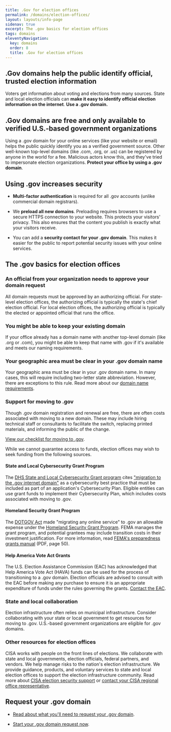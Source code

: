 ```yaml
---
title: .Gov for election offices
permalink: /domains/election-offices/
layout: layouts/info-page
sidenav: true
excerpt: The .gov basics for election offices
tags: domains
eleventyNavigation:
  key: domains
  order: 8
  title: .Gov for election offices
---
```

## .Gov domains help the public identify official, trusted election information

Voters get information about voting and elections from many sources. State and local election officials can **make it easy to identify official election information on the internet**. **Use a .gov domain.**

## .Gov domains are free and only available to verified U.S.-based government organizations

Using a .gov domain for your online services (like your website or email) helps the public quickly identify you as a verified government source. Other well-known top-level domains (like .com, .org, or .us) can be registered by anyone in the world for a fee. Malicious actors know this, and they've tried to impersonate election organizations. **Protect your office by using a .gov domain**.

## Using .gov increases security

- **Multi-factor authentication** is required for all .gov accounts (unlike commercial domain registrars).

- We **preload all new domains**. Preloading requires browsers to use a secure HTTPS connection to your website. This protects your visitors' privacy. This also ensures that the content you publish is exactly what your visitors receive.

- You can add a **security contact for your .gov domain**. This makes it easier for the public to report potential security issues with your online services.

## The .gov basics for election offices

### An official from your organization needs to approve your domain request

All domain requests must be approved by an authorizing official. For state-level election offices, the authorizing official is typically the state's chief election official. For local election offices, the authorizing official is typically the elected or appointed official that runs the office.

### You might be able to keep your existing domain

If your office already has a domain name with another top-level domain (like .org or .com), you might be able to keep that name with .gov if it's available and meets our naming requirements.

### Your geographic area must be clear in your .gov domain name

Your geographic area must be clear in your .gov domain name. In many cases, this will require including two-letter state abbreviation.  However, there are exceptions to this rule. Read more about our [domain name requirements](#).

### Support for moving to .gov

Though .gov domain registration and renewal are free, there are often costs associated with moving to a new domain. These may include hiring technical staff or consultants to facilitate the switch, replacing printed materials, and informing the public of the change.

[View our checklist for moving to .gov](#).

While we cannot guarantee access to funds, election offices may wish to seek funding from the following sources.

#### State and Local Cybersecurity Grant Program 

The [DHS State and Local Cybersecurity Grant program](https://www.cisa.gov/state-and-local-cybersecurity-grant-program) cites ["migration to the .gov internet domain"](https://www.cisa.gov/state-and-local-cybersecurity-grant-program-frequently-asked-questions) as a cybersecurity best practice that must be included as part of an application's Cybersecurity Plan. Eligible entities can use grant funds to implement their Cybersecurity Plan, which includes costs associated with moving to .gov.

#### Homeland Security Grant Program

The [DOTGOV Act](https://www.congress.gov/bill/116th-congress/house-bill/133/text/enr) made "migrating any online service" to .gov an allowable expense under the [Homeland Security Grant Program](https://www.fema.gov/grants/preparedness/homeland-security).  FEMA manages the grant program, and potential grantees may include transition costs in their investment justification. For more information, read [FEMA's preparedness grants manual](https://www.fema.gov/sites/default/files/documents/FEMA_2021-Preparedness-Grants-Manual_02-19-2021.pdf#page=50) (PDF, page 50).

#### Help America Vote Act Grants
The U.S. Election Assistance Commission (EAC) has acknowledged that Help America Vote Act (HAVA) funds can be used for the process of transitioning to a .gov domain. Election officials are advised to consult with the EAC before making any purchase to ensure it is an appropriate expenditure of funds under the rules governing the grants.  [Contact the EAC](https://www.eac.gov/contactuseac).

### State and local collaboration
Election infrastructure often relies on municipal infrastructure.  Consider collaborating with your state or local government to get resources for moving to .gov. U.S.-based government organizations are eligible for .gov domains.

### Other resources for election offices

CISA works with people on the front lines of elections. We collaborate with state and local governments, election officials, federal partners, and vendors. We help manage risks to the nation's election infrastructure. We provide guidance, products, and voluntary services to state and local election offices to support the election infrastructure community. Read more about [CISA election security support](https://www.cisa.gov/election-security) or [contact your CISA regional office representative](https://www.cisa.gov/cisa-regions).

## Request your .gov domain

- [Read about what you'll need to request your .gov domain](#).

- [Start your .gov domain request now](#).

